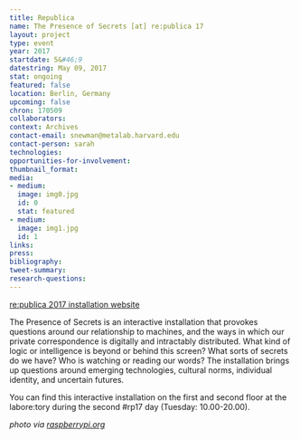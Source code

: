 ```yaml
---
title: Republica
name: The Presence of Secrets [at] re:publica 17
layout: project
type: event
year: 2017
startdate: 5&#46;9
datestring: May 09, 2017
stat: ongoing
featured: false
location: Berlin, Germany
upcoming: false
chron: 170509
collaborators: 
context: Archives
contact-email: snewman@metalab.harvard.edu
contact-person: sarah
technologies: 
opportunities-for-involvement: 
thumbnail_format: 
media:
- medium: 
  image: img0.jpg
  id: 0
  stat: featured
- medium: 
  image: img1.jpg
  id: 1
links: 
press: 
bibliography: 
tweet-summary: 
research-questions: 
---
```


<a href="https://re-publica.com/en/17/session/presence-secrets" target="_blank">re:publica 2017 installation website</a>

The Presence of Secrets is an interactive installation that provokes questions around our relationship to machines, and the ways in which our private correspondence is digitally and intractably distributed. What kind of logic or intelligence is beyond or behind this screen? What sorts of secrets do we have? Who is watching or reading our words? The installation brings up questions around emerging technologies, cultural norms, individual identity, and uncertain futures.

You can find this interactive installation on the first and second floor at the labore:tory during the second #rp17 day (Tuesday: 10.00-20.00).

*photo via <a href="https://www.raspberrypi.org/" target="_blank">raspberrypi.org</a>*
